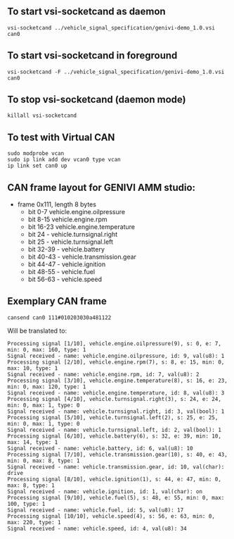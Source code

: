 ## To start vsi-socketcand as daemon
```
vsi-socketcand ../vehicle_signal_specification/genivi-demo_1.0.vsi can0
```

## To start vsi-socketcand in foreground
```
vsi-socketcand -F ../vehicle_signal_specification/genivi-demo_1.0.vsi can0
```

## To stop vsi-socketcand (daemon mode)
```
killall vsi-socketcand
```

## To test with Virtual CAN
```
sudo modprobe vcan
sudo ip link add dev vcan0 type vcan
ip link set can0 up
```

## CAN frame layout for GENIVI AMM studio:
* frame 0x111, length 8 bytes
    * bit 0-7 vehicle.engine.oilpressure
    * bit 8-15 vehicle.engine.rpm
    * bit 16-23 vehicle.engine.temperature
    * bit 24 - vehicle.turnsignal.right
    * bit 25 - vehicle.turnsignal.left
    * bit 32-39 - vehicle.battery
    * bit 40-43 - vehicle.transmission.gear
    * bit 44-47 - vehicle.ignition
    * bit 48-55 - vehicle.fuel
    * bit 56-63 - vehicle.speed
    
## Exemplary CAN frame
```
cansend can0 111#010203030a481122
```
Will be translated to:
```
Processing signal [1/10], vehicle.engine.oilpressure(9), s: 0, e: 7, min: 0, max: 160, type: 1
Signal received - name: vehicle.engine.oilpressure, id: 9, val(u8): 1
Processing signal [2/10], vehicle.engine.rpm(7), s: 8, e: 15, min: 0, max: 10, type: 1
Signal received - name: vehicle.engine.rpm, id: 7, val(u8): 2
Processing signal [3/10], vehicle.engine.temperature(8), s: 16, e: 23, min: 0, max: 120, type: 1
Signal received - name: vehicle.engine.temperature, id: 8, val(u8): 3
Processing signal [4/10], vehicle.turnsignal.right(3), s: 24, e: 24, min: 0, max: 1, type: 0
Signal received - name: vehicle.turnsignal.right, id: 3, val(bool): 1
Processing signal [5/10], vehicle.turnsignal.left(2), s: 25, e: 25, min: 0, max: 1, type: 0
Signal received - name: vehicle.turnsignal.left, id: 2, val(bool): 1
Processing signal [6/10], vehicle.battery(6), s: 32, e: 39, min: 10, max: 14, type: 1
Signal received - name: vehicle.battery, id: 6, val(u8): 10
Processing signal [7/10], vehicle.transmission.gear(10), s: 40, e: 43, min: 0, max: 8, type: 1
Signal received - name: vehicle.transmission.gear, id: 10, val(char): drive
Processing signal [8/10], vehicle.ignition(1), s: 44, e: 47, min: 0, max: 8, type: 1
Signal received - name: vehicle.ignition, id: 1, val(char): on
Processing signal [9/10], vehicle.fuel(5), s: 48, e: 55, min: 0, max: 100, type: 1
Signal received - name: vehicle.fuel, id: 5, val(u8): 17
Processing signal [10/10], vehicle.speed(4), s: 56, e: 63, min: 0, max: 220, type: 1
Signal received - name: vehicle.speed, id: 4, val(u8): 34
```
